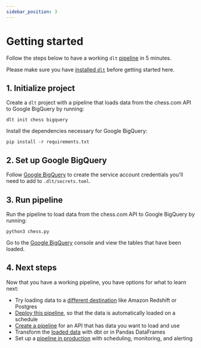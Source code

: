 ```yaml
---
sidebar_position: 3
---
```


# Getting started

Follow the steps below to have a working `dlt` [pipeline](./glossary.md/#pipeline) in 5 minutes. 

Please make sure you have [installed `dlt`](./installation.mdx) before getting started here.

## 1. Initialize project

Create a `dlt` project with a pipeline that loads data from the chess.com API to Google BigQuery by running:

```
dlt init chess bigquery
```

Install the dependencies necessary for Google BigQuery:
```
pip install -r requirements.txt
```

## 2. Set up Google BigQuery

Follow [Google BigQuery](./destinations.md#google-bigquery) to create the service account 
credentials you'll need to add to `.dlt/secrets.toml`.

## 3. Run pipeline

Run the pipeline to load data from the chess.com API to Google BigQuery by running:
```
python3 chess.py
```

Go to the [Google BigQuery](https://console.cloud.google.com/bigquery) console and view the tables 
that have been loaded.

## 4. Next steps

Now that you have a working pipeline, you have options for what to learn next:
- Try loading data to a [different destination](./destinations.md) like Amazon Redshift or Postgres
- [Deploy this pipeline](./walkthroughs/deploy-a-pipeline.md), so that the data is automatically 
loaded on a schedule
- [Create a pipeline](./walkthroughs/create-a-pipeline.md) for an API that has data you want to load and use
- Transform the [loaded data](./using-loaded-data/) with dbt or in Pandas DataFrames
- Set up a [pipeline in production](./running-in-production/) with scheduling, 
monitoring, and alerting